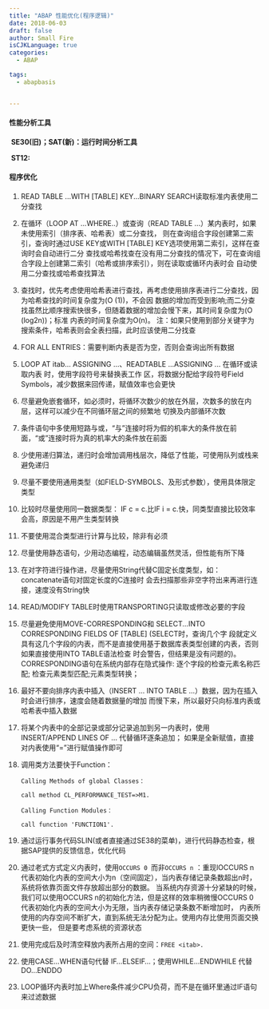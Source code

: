 ```yaml
---
title: "ABAP 性能优化(程序逻辑)"
date: 2018-06-03
draft: false
author: Small Fire
isCJKLanguage: true
categories: 
  - ABAP

tags: 
  - abapbasis


---
```




#### 性能分析工具

​	**SE30(旧)；SAT(新)：运行时间分析工具**

​	**ST12:**

#### 程序优化

 1. READ TABLE ...WITH [TABLE] KEY...BINARY SEARCH读取标准内表使用二分查找

 2. 在循环（LOOP AT ...WHERE..）或查询（READ TABLE ...）某内表时，如果未使用索引（排序表、哈希表）或二分查找，
 则在查询组合字段创建第二索引，查询时通过USE KEY或WITH [TABLE] KEY选项使用第二索引，这样在查询时会自动进行二分
 查找或哈希找查在没有用二分查找的情况下，可在查询组合字段上创建第二索引（哈希或排序索引），则在读取或循环内表时会
 自动使用二分查找或哈希查找算法

 3. 查找时，优先考虑使用哈希表进行查找，再考虑使用排序表进行二分查找，因为哈希查找的时间复杂度为(O (1))，不会因
 数据的增加而受到影响;而二分查找虽然比顺序搜索快很多，但随着数据的增加会慢下来，其时间复杂度为(O (log2n))；标准
 内表的时间复杂度为O(n)。
 注：如果只使用到部分关键字为搜索条件，哈希表则会全表扫描，此时应该使用二分找查

 4. FOR ALL ENTRIES：需要判断内表是否为空，否则会查询出所有数据

 5. LOOP AT itab... ASSIGNING ...、READTABLE ...ASSIGNING ... 在循环或读取内表 时，使用字段符号来替换表工作
    区，将数据分配给字段符号Field Symbols，减少数据来回传递，赋值效率也会更快
    
 6. 尽量避免嵌套循环，如必须时，将循环次数少的放在外层，次数多的放在内层，这样可以减少在不同循环层之间的频繁地
    切换及内部循环次数
    
 7. 条件语句中多使用短路与或，“与”连接时将为假的机率大的条件放在前面，“或”连接时将为真的机率大的条件放在前面

 8. 少使用递归算法，递归时会增加调用栈层次，降低了性能，可使用队列或栈来避免递归

 9. 尽量不要使用通用类型（如FIELD-SYMBOLS、及形式参数），使用具体限定类型
    
 10. 比较时尽量使用同一数据类型：
    IF c = c.比IF i = c.快，同类型直接比较效率会高，原因是不用产生类型转换

 11. 不要使用混合类型进行计算与比较，除非有必须

 12. 尽量使用静态语句，少用动态编程，动态编辑虽然灵活，但性能有所下降

 13. 在对字符进行操作进，尽量使用String代替C固定长度类型，如：concatenate语句对固定长度的C连接时
      会去扫描那些非空字符出来再进行连接，速度没有String快

 14. READ/MODIFY TABLE时使用TRANSPORTING只读取或修改必要的字段

 15. 尽量避免使用MOVE-CORRESPONDING和 SELECT...INTO CORRESPONDING FIELDS OF [TABLE] (SELECT时，查询几个字
      段就定义具有这几个字段的内表，而不是直接使用基于数据库表类型创建的内表，否则如果直接使用INTO TABLE语法检查
      时会警告，但结果是没有问题的)。
      CORRESPONDING语句在系统内部存在隐式操作: 逐个字段的检查元素名称匹配; 检查元素类型匹配;元素类型转换； 

 16. 最好不要向排序内表中插入（INSERT ... INTO TABLE ...）数据，因为在插入时会进行排序，速度会随着数据量的增加
      而慢下来，所以最好只向标准内表或哈希表中插入数据

 17. 将某个内表中的全部记录或部分记录追加到另一内表时，使用INSERT/APPEND LINES OF … 代替循环逐条追加；
      如果是全新赋值，直接对内表使用“=”进行赋值操作即可

 18. 调用类方法要快于Function：

      `Calling Methods of global Classes：`    

      `call method CL_PERFORMANCE_TEST=>M1.`

      `Calling Function Modules： `        

      `call function 'FUNCTION1'.`

 19. 通过运行事务代码SLIN(或者直接通过SE38的菜单)，进行代码静态检查，根据SAP提供的反馈信息，优化代码

 20. 通过老式方式定义内表时，使用`OCCURS 0 `而非`OCCURS n` ：重现lOCCURS n 代表初始化内表的空间大小为n（空间固定），当内表存储记录条数超出n时，系统将依靠页面文件存放超出部分的数据。 当系统内存资源十分紧缺的时候，我们可以使用OCCURS n的初始化方法，但是这样的效率稍微慢OCCURS 0 代表初始化内表的空间大小为无限，当内表存储记录条数不断增加时， 内表所使用的内存空间不断扩大，直到系统无法分配为止。使用内存比使用页面交换更快一些， 但是要考虑系统的资源状态

 21. 使用完成后及时清空释放内表所占用的空间：`FREE <itab>.`

 22. 使用CASE…WHEN语句代替 IF…ELSEIF…；使用WHILE…ENDWHILE 代替 DO…ENDDO

 23. LOOP循环内表时加上Where条件减少CPU负荷，而不是在循环里通过IF语句来过滤数据

